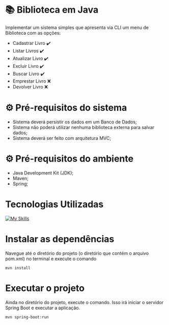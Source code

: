 # :books: Biblioteca em Java

Implementar um sistema simples que apresenta via CLI um menu de Biblioteca com as opções:
- Cadastrar Livro :heavy_check_mark:
- Listar Livros :heavy_check_mark:
- Atualizar Livro :heavy_check_mark:
- Excluir Livro :heavy_check_mark:
- Buscar Livro :heavy_check_mark:
- Emprestar Livro :x:
- Devolver Livro :x:

<h1> ⚙  Pré-requisitos do sistema  </h1>

- Sistema deverá persistir os dados em um Banco de Dados;
- Sistema não poderá utilizar nenhuma biblioteca externa para salvar dados; 
- Sistema deverá ser feito com arquitetura MVC;

<h1> ⚙  Pré-requisitos do ambiente  </h1>

- Java Development Kit (JDK);
- Maven;
- Spring;

<div> 
  <h1>Tecnologias Utilizadas</h1>

[![My Skills](https://skillicons.dev/icons?i=github,java,vscode)](https://skillicons.dev)

 </div>
<div>

<h1> Instalar as dependências </h1>
Navegue até o diretório do projeto (o diretório que contém o arquivo pom.xml) no terminal e execute o comando 

```
mvn install
```

<h1> Executar o projeto </h1>
 Ainda no diretório do projeto, execute o comando. Isso irá iniciar o servidor Spring Boot e executar a aplicação. 

```
mvn spring-boot:run
```










